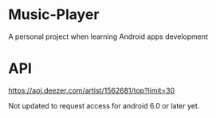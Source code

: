# Music-Player
A personal project when learning Android apps development
# API
https://api.deezer.com/artist/1562681/top?limit=30

Not updated to request access for android 6.0 or later yet.
